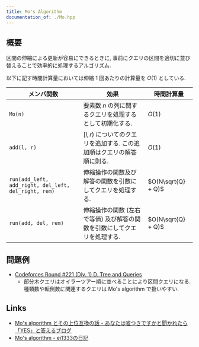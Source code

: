 ```yaml
---
title: Mo's Algorithm
documentation_of: ./Mo.hpp
---
```


## 概要
区間の伸縮による更新が容易にできるときに, 事前にクエリの区間を適切に並び替えることで効率的に処理するアルゴリズム.

以下に記す時間計算量においては伸縮 1 回あたりの計算量を $O(1)$ としている.

| メンバ関数                                           | 効果                                                                    | 時間計算量         |
| ---------------------------------------------------- | ----------------------------------------------------------------------- | ------------------ |
| `Mo(n)`                                              | 要素数 $n$ の列に関するクエリを処理するとして初期化する.                | $O(1)$             |
| `add(l, r)`                                          | $[l, r)$ についてのクエリを追加する. この追加順はクエリの解答順に則る.  | $O(1)$             |
| `run(add_left, add_right, del_left, del_right, rem)` | 伸縮操作の関数及び解答の関数を引数にしてクエリを処理する.               | $O(N\sqrt{Q} + Q)$ |
| `run(add, del, rem)`                                 | 伸縮操作の関数 (左右で等価) 及び解答の関数を引数にしてクエリを処理する. | $O(N\sqrt{Q} + Q)$ |

## 問題例
- [Codeforces Round #221 (Div. 1) D. Tree and Queries](https://codeforces.com/contest/375/problem/D)
  - 部分木クエリはオイラーツアー順に並べることにより区間クエリになる. 種類数や転倒数に関連するクエリは Mo's algorithm で扱いやすい.

## Links
- [Mo's algorithm とその上位互換の話 - あなたは嘘つきですかと聞かれたら「YES」と答えるブログ](https://snuke.hatenablog.com/entry/2016/07/01/000000)
- [Mo's algorithm - ei1333の日記](https://ei1333.hateblo.jp/entry/2017/09/11/211011)
